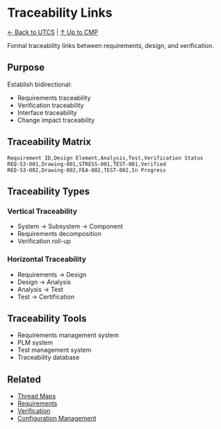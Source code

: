 # Traceability Links

[← Back to UTCS](../README.md) | [↑ Up to CMP](../../README.md)

Formal traceability links between requirements, design, and verification.

## Purpose

Establish bidirectional:
- Requirements traceability
- Verification traceability
- Interface traceability
- Change impact traceability

## Traceability Matrix

```csv
Requirement ID,Design Element,Analysis,Test,Verification Status
REQ-53-001,Drawing-001,STRESS-001,TEST-001,Verified
REQ-53-002,Drawing-002,FEA-002,TEST-002,In Progress
```

## Traceability Types

### Vertical Traceability
- System → Subsystem → Component
- Requirements decomposition
- Verification roll-up

### Horizontal Traceability
- Requirements → Design
- Design → Analysis
- Analysis → Test
- Test → Certification

## Traceability Tools

- Requirements management system
- PLM system
- Test management system
- Traceability database

## Related

- [Thread Maps](../THREAD_MAPS/)
- [Requirements](../../GOVERNANCE/REVIEWS/SRR/)
- [Verification](../../GOVERNANCE/REVIEWS/FRR/)
- [Configuration Management](../../../../../../../../../../00-CONFIG/RULES.md)
